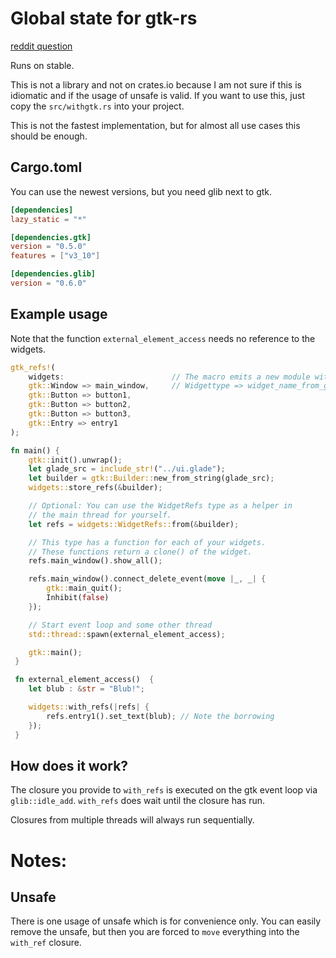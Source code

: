 
# Global state for gtk-rs

[reddit question](https://www.reddit.com/r/rust/comments/9uz3qn/what_is_the_best_way_to_structure_a_gtk_rust/)

Runs on stable.

This is not a library and not on crates.io because I am not sure if this is
idiomatic and if the usage of unsafe is valid. If you want to use this,
just copy the `src/withgtk.rs` into your project.

This is not the fastest implementation, but for almost all
use cases this should be enough.

## Cargo.toml

You can use the newest versions, but you need glib next to gtk.

```toml
[dependencies]
lazy_static = "*"

[dependencies.gtk]
version = "0.5.0"
features = ["v3_10"]

[dependencies.glib]
version = "0.6.0"
```

## Example usage

Note that the function `external_element_access` needs no reference to the widgets.

```rust
gtk_refs!(
    widgets:                        // The macro emits a new module with this name
    gtk::Window => main_window,     // Widgettype => widget_name_from_glade
    gtk::Button => button1,
    gtk::Button => button2,
    gtk::Button => button3,
    gtk::Entry => entry1
);

fn main() {
    gtk::init().unwrap();
    let glade_src = include_str!("../ui.glade");
    let builder = gtk::Builder::new_from_string(glade_src);
    widgets::store_refs(&builder);

    // Optional: You can use the WidgetRefs type as a helper in
    // the main thread for yourself.
    let refs = widgets::WidgetRefs::from(&builder);

    // This type has a function for each of your widgets.
    // These functions return a clone() of the widget.
    refs.main_window().show_all();

    refs.main_window().connect_delete_event(move |_, _| {
        gtk::main_quit();
        Inhibit(false)
    });

    // Start event loop and some other thread
    std::thread::spawn(external_element_access);

    gtk::main();
 }

 fn external_element_access()  {
    let blub : &str = "Blub!";

    widgets::with_refs(|refs| {
        refs.entry1().set_text(blub); // Note the borrowing
    });
 }

```

## How does it work?

The closure you provide to `with_refs` is executed on the gtk event loop
via `glib::idle_add`. `with_refs` does wait until the closure has run.

Closures from multiple threads will always run sequentially.


# Notes:


## Unsafe

There is one usage of unsafe which is for convenience only.
You can easily remove the unsafe, but then you are forced to
`move` everything into the `with_ref` closure.


